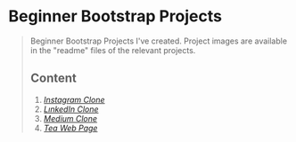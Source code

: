 # Beginner Bootstrap Projects
>Beginner Bootstrap Projects I've created. Project images are available in the "readme" files of the relevant projects.  
>## Content  
>1. *[ Instagram Clone](https://github.com/idilsezenb/Beginner_Bootstrap_Projects/tree/main/Instagram_Clone)*  
>2. *[LınkedIn Clone](https://github.com/idilsezenb/Beginner_Bootstrap_Projects/tree/main/LinkedIn_Clone)*  
>3. *[Medium Clone](https://github.com/idilsezenb/Beginner_Bootstrap_Projects/tree/main/Medium_Clone)*  
>4. *[Tea Web Page](https://github.com/idilsezenb/Beginner_Bootstrap_Projects/tree/main/Tea_Web_Page)*  

